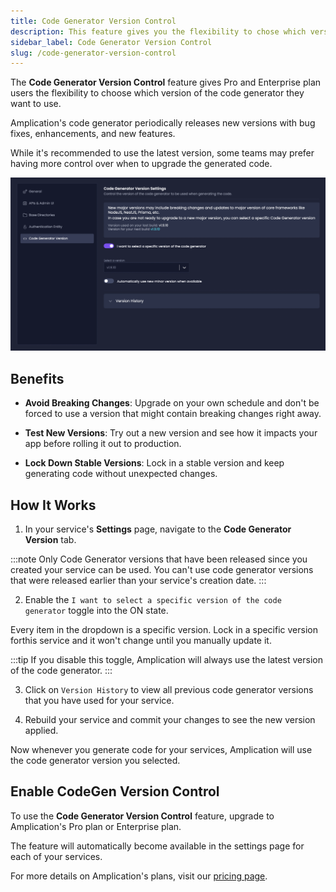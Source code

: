 ```yaml
---
title: Code Generator Version Control
description: This feature gives you the flexibility to chose which version of the code generator you want to use.
sidebar_label: Code Generator Version Control
slug: /code-generator-version-control
---
```


The **Code Generator Version Control** feature gives Pro and Enterprise plan users the flexibility to choose which version of the code generator they want to use.

Amplication's code generator periodically releases new versions with bug fixes, enhancements, and new features. 

While it's recommended to use the latest version, some teams may prefer having more control over when to upgrade the generated code.

![Amplication Code Generator Version Control](./assets/code-generator-version-control.png)

## Benefits

- **Avoid Breaking Changes**: Upgrade on your own schedule and don't be forced to use a version that might contain breaking changes right away.

- **Test New Versions**: Try out a new version and see how it impacts your app before rolling it out to production.

- **Lock Down Stable Versions**: Lock in a stable version and keep generating code without unexpected changes.

## How It Works

1. In your service's **Settings** page, navigate to the **Code Generator Version** tab.

:::note
Only Code Generator versions that have been released since you created your service can be used. You can't use code generator versions that were released earlier than your service's creation date.
:::

2. Enable the `I want to select a specific version of the code generator` toggle into the ON state.

Every item in the dropdown is a specific version. Lock in a specific version forthis service and it won't change until you manually update it.

:::tip
If you disable this toggle, Amplication will always use the latest version of the code generator.
:::

3. Click on `Version History` to view all previous code generator versions that you have used for your service.

4. Rebuild your service and commit your changes to see the new version applied.

Now whenever you generate code for your services, Amplication will use the code generator version you selected.

## Enable CodeGen Version Control

To use the **Code Generator Version Control** feature, upgrade to Amplication's Pro plan or Enterprise plan.

The feature will automatically become available in the settings page for each of your services.

For more details on Amplication's plans, visit our [pricing page](https://amplication.com/pricing).
